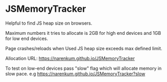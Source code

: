 # JSMemoryTracker

Helpful to find JS heap size on browsers.

Maximum numbers it tries to allocate is 2GB for high end devices and 1GB for low end devices.

Page crashes/reloads when Used JS heap size exceeds max defined limit.

Allocation URL: https://narenkum.github.io/JSMemoryTracker

To test on low-end devices pass "slow" flag which will allocate memory in slow pace.
  e.g https://narenkum.github.io/JSMemoryTracker?slow
